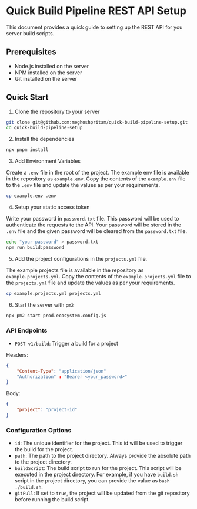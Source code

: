# Quick Build Pipeline REST API Setup

This document provides a quick guide to setting up the REST API for you server build scripts.

## Prerequisites

- Node.js installed on the server
- NPM installed on the server
- Git installed on the server

## Quick Start

1. Clone the repository to your server

```bash
git clone git@github.com:meghoshpritam/quick-build-pipeline-setup.git
cd quick-build-pipeline-setup
```

2. Install the dependencies

```bash
npx pnpm install
```

3. Add Environment Variables

Create a `.env` file in the root of the project. The example env file is available in the repository as `example.env`. Copy the contents of the `example.env` file to the `.env` file and update the values as per your requirements.

```bash
cp example.env .env
```

4. Setup your static access token

Write your password in `password.txt` file. This password will be used to authenticate the requests to the API. Your password will be stored in the `.env` file and the given password will be cleared from the `password.txt` file.

```bash
echo "your-password" > password.txt
npm run build:password
```

5. Add the project configurations in the `projects.yml` file.

The example projects file is available in the repository as `example.projects.yml`. Copy the contents of the `example.projects.yml` file to the `projects.yml` file and update the values as per your requirements.

```bash
cp example.projects.yml projects.yml
```

6. Start the server with `pm2`

```bash
npx pm2 start prod.ecosystem.config.js
```

### API Endpoints

- `POST v1/build`: Trigger a build for a project

Headers:

```json
{
    "Content-Type": "application/json"
    "Authorization" : "Bearer <your_password>"
}
```

Body:

```json
{
    "project": "project-id"
}
```

### Configuration Options

- `id`: The unique identifier for the project. This id will be used to trigger the build for the project.
- `path`: The path to the project directory. Always provide the absolute path to the project directory.
- `buildScript`: The build script to run for the project. This script will be executed in the project directory. For example, if you have `build.sh` script in the project directory, you can provide the value as `bash ./build.sh`.
- `gitPull`: If set to `true`, the project will be updated from the git repository before running the build script.